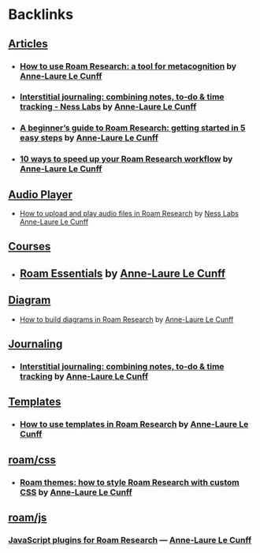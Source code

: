 
# Backlinks
## [Articles](<Articles.md>)
- ### [How to use Roam Research: a tool for metacognition](https://nesslabs.com/roam-research) by [Anne-Laure Le Cunff](<Anne-Laure Le Cunff.md>)

- ### [Interstitial journaling: combining notes, to-do & time tracking - Ness Labs](https://nesslabs.com/interstitial-journaling) by [Anne-Laure Le Cunff](<Anne-Laure Le Cunff.md>)

- ### [A beginner’s guide to Roam Research: getting started in 5 easy steps](https://nesslabs.com/roam-research-beginner-guide) by [Anne-Laure Le Cunff](<Anne-Laure Le Cunff.md>)

- ### [10 ways to speed up your Roam Research workflow](https://nesslabs.com/roam-research-workflow-tips) by [Anne-Laure Le Cunff](<Anne-Laure Le Cunff.md>)

## [Audio Player](<Audio Player.md>)
- [How to upload and play audio files in Roam Research](https://nesslabs.com/roam-research-audio-files) by [Ness Labs](<Ness Labs.md>) [Anne-Laure Le Cunff](<Anne-Laure Le Cunff.md>)

## [Courses](<Courses.md>)
- ## [Roam Essentials](https://nesslabs.com/roam-essentials) by [Anne-Laure Le Cunff](<Anne-Laure Le Cunff.md>)

## [Diagram](<Diagram.md>)
- [How to build diagrams in Roam Research](https://nesslabs.com/roam-research-diagrams) by [Anne-Laure Le Cunff](<Anne-Laure Le Cunff.md>)

## [Journaling](<Journaling.md>)
- ### [Interstitial journaling: combining notes, to-do & time tracking](https://nesslabs.com/interstitial-journaling) by [Anne-Laure Le Cunff](<Anne-Laure Le Cunff.md>)

## [Templates](<Templates.md>)
- ### [How to use templates in Roam Research](https://nesslabs.com/roam-research-templates-tutorial) by [Anne-Laure Le Cunff](<Anne-Laure Le Cunff.md>)

## [roam/css](<roam/css.md>)
- ### [Roam themes: how to style Roam Research with custom CSS](https://nesslabs.com/roam-research-themes-custom-styling-css) by [Anne-Laure Le Cunff](<Anne-Laure Le Cunff.md>)

## [roam/js](<roam/js.md>)
### [JavaScript plugins for Roam Research](https://nesslabs.com/roam-research-javascript-plugins) — [Anne-Laure Le Cunff](<Anne-Laure Le Cunff.md>)

